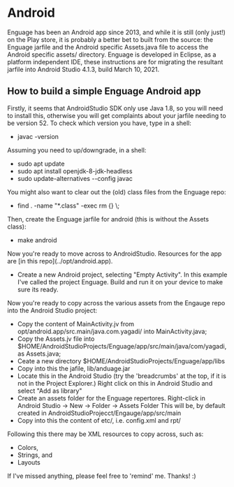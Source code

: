 # Android
Enguage has been an Android app since 2013, 
and while it is still (only just!) on the Play store, 
it is probably a better bet to built from the source: the Enguage jarfile and the Android specific Assets.java file to access the Android specific assets/ directory.
Enguage is developed in Eclipse, as a platform independent IDE,
these instructions are for migrating the resultant jarfile into Android Studio 4.1.3,
build March 10, 2021.
## How to build a simple Enguage Android app
Firstly, it seems that AndroidStudio SDK only use Java 1.8,
so you will need to install this, otherwise you will get complaints about your jarfile needing to be version 52. To check which version you have, type in a shell:
<ul>
<li>javac -version
</ul>
Assuming you need to up/downgrade, in a shell:
<UL>
<li>sudo apt update
<li>sudo apt install openjdk-8-jdk-headless
<li>sudo update-alternatives --config javac
</UL>
You might also want to clear out the (old) class files from the Enguage repo:
<ul>
<li>find . -name "*.class" -exec rm {} \;
</ul>
Then, create the Enguage jarfile for android (this is without the Assets class):
<ul>
<li> make android </li>
</ul>
Now you're ready to move across to AndroidStudio.
Resources for the app are [in this repo](../opt/android.app).
<ul>
<li>Create a new Android project, selecting "Empty Activity".
In this example I've called the project Enguage.
Build and run it on your device to make sure its ready.
</ul>
Now you're ready to copy across the various assets from the Engauge repo into the Android Studio project:
<ul>
<li> Copy the content of MainActivity.jv 
from opt/android.app/src.main/java.com.yagadi/ into MainActivity.java;
<li> Copy the Assets.jv file into $HOME/AndroidStudioProjects/Enguage/app/src/main/java/com/yagadi, as Assets.java;
<li> Ceate a new directory $HOME/AndroidStudioProjects/Enguage/app/libs
<li> Copy into this the jafile, lib/anduage.jar
<li> Locate this in the Android Studio (try the 'breadcrumbs' at the top, if it is not in the Project Explorer.) Right click on this in Android Studio and select "Add as library"
<li> Create an assets folder for the Enguage repertores. Right-click in Android Studio -> New -> Folder -> Assets Folder
This will be, by default created in AndroidStudioProjecct/Engauge/app/src/main
<li> Copy into this the content of etc/, i.e. config.xml and rpt/
</ul>
Following this there may be XML resources to copy across, such as:
<ul>
<li>Colors,
<li>Strings, and
<li>Layouts
</ul>
If I've missed anything, please feel free to 'remind' me. Thanks! :)